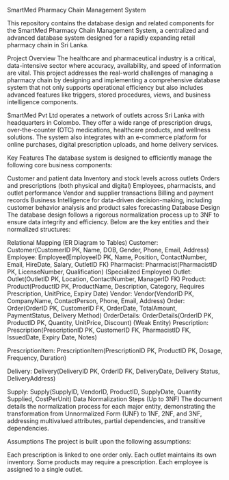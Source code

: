 SmartMed Pharmacy Chain Management System

This repository contains the database design and related components for the SmartMed Pharmacy Chain Management System, a centralized and advanced database system designed for a rapidly expanding retail pharmacy chain in Sri Lanka.

Project Overview
The healthcare and pharmaceutical industry is a critical, data-intensive sector where accuracy, availability, and speed of information are vital. This project addresses the real-world challenges of managing a pharmacy chain by designing and implementing a comprehensive database system that not only supports operational efficiency but also includes advanced features like triggers, stored procedures, views, and business intelligence components.


SmartMed Pvt Ltd operates a network of outlets across Sri Lanka with headquarters in Colombo. They offer a wide range of prescription drugs, over-the-counter (OTC) medications, healthcare products, and wellness solutions. The system also integrates with an e-commerce platform for online purchases, digital prescription uploads, and home delivery services.



Key Features
The database system is designed to efficiently manage the following core business components:

Customer and patient data 
Inventory and stock levels across outlets 
Orders and prescriptions (both physical and digital) 
Employees, pharmacists, and outlet performance 
Vendor and supplier transactions 
Billing and payment records 
Business Intelligence for data-driven decision-making, including customer behavior analysis and product sales forecasting 
Database Design
The database design follows a rigorous normalization process up to 3NF to ensure data integrity and efficiency. Below are the key entities and their normalized structures:

Relational Mapping (ER Diagram to Tables) 
Customer: Customer(CustomerID PK, Name, DOB, Gender, Phone, Email, Address) 
Employee: Employee(EmployeeID PK, Name, Position, ContactNumber, Email, HireDate, Salary, OutletID FK) 
Pharmacist: Pharmacist(PharmacistID PK, LicenseNumber, Qualification) (Specialized Employee) 
Outlet: Outlet(OutletID PK, Location, ContactNumber, ManagerID FK) 
Product: Product(ProductID PK, ProductName, Description, Category, Requires Prescription, UnitPrice, Expiry Date) 
Vendor: Vendor(VendorID PK, CompanyName, ContactPerson, Phone, Email, Address) 
Order: Order(OrderID PK, CustomerID FK, OrderDate, TotalAmount, PaymentStatus, Delivery Method) 
OrderDetails: OrderDetails(OrderID PK, ProductID PK, Quantity, UnitPrice, Discount) (Weak Entity) 
Prescription: Prescription(PrescriptionID PK, CustomerID FK, PharmacistID FK, IssuedDate, Expiry Date, Notes) 

PrescriptionItem: PrescriptionItem(PrescriptionID PK, ProductID PK, Dosage, Frequency, Duration) 

Delivery: Delivery(DeliveryID PK, OrderID FK, DeliveryDate, Delivery Status, DeliveryAddress) 

Supply: Supply(SupplyID, VendorID, ProductID, SupplyDate, Quantity Supplied, CostPerUnit) 
Data Normalization Steps (Up to 3NF) 
The document details the normalization process for each major entity, demonstrating the transformation from Unnormalized Form (UNF) to 1NF, 2NF, and 3NF, addressing multivalued attributes, partial dependencies, and transitive dependencies.

Assumptions
The project is built upon the following assumptions:

Each prescription is linked to one order only.
Each outlet maintains its own inventory.
Some products may require a prescription.
Each employee is assigned to a single outlet.
